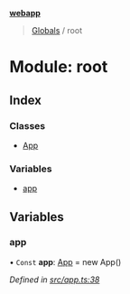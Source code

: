 **[webapp](../README.md)**

> [Globals](../globals.md) / root

# Module: root

## Index

### Classes

* [App](../classes/root.app.md)

### Variables

* [app](root.md#app)

## Variables

### app

• `Const` **app**: [App](../classes/root.app.md) = new App()

*Defined in [src/app.ts:38](https://github.com/BESTUPC/voting-web-app/blob/3f5c425/src/app.ts#L38)*
